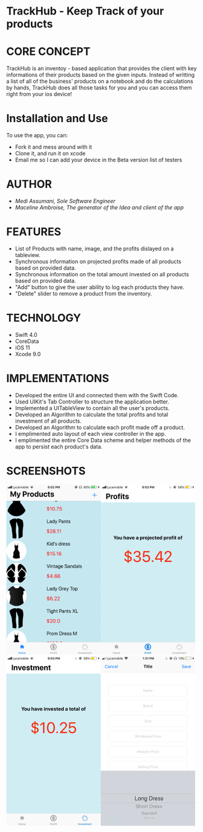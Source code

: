 # TrackHub - Keep Track of your products</br>
# CORE CONCEPT

TrackHub is an inventoy - based application that provides the client with key informations of their products based on the given inputs. Instead of writting a list of all of the business' products on a notebook and do the calculations by hands, TrackHub does all those tasks for you and you can access them right from your ios device!</br>

# Installation and Use
To use the app, you can:
  * Fork it and mess around with it
  * Clone it, and run it on xcode
  * Email me so I can add your device in the Beta version list of testers</br>
  
# AUTHOR 

* <i>Medi Assumani, Sole Software Engineer</i> </br>
* <i>Maceline Ambroise, The generator of the Idea and client of the app</i></br>

# FEATURES

 * List of Products with name, image, and the profits dislayed on a tableview.
 * Synchronous information on projected profits made of all products based on provided data.
 * Synchronous information on the total amount invested on all products based on provided data.
 * "Add" button to give the user ability to log each products they have.
 * "Delete" slider to remove a product from the inventory. </br> 

# TECHNOLOGY
 * Swift 4.0
 * CoreData
 * iOS 11
 * Xcode 9.0 </br>

# IMPLEMENTATIONS

 * Developed the entire UI and connected them with the Swift Code.
 * Used UIKit's Tab Controller to structure the application better.
 * Implemented a UITableView to contain all the user's products.
 * Developed an Algorithm to calculate the total profits and total investment of all products.
 * Developed an Algorithm to calculate each profit made off a product.
 * I emplimented auto layout of each view controller in the app.
 * I emplimented the entire Core Data scheme and helper methods of the app to persist each product's data. </br>

# SCREENSHOTS

<img src= "Screenshots\homePage.png" width = 250 height = 450></img><img src= "Screenshots/ka.jpg" width = 250 height = 450>
<img src= "Screenshots/hhg.jpg" width = 250 height = 450><img src= "Screenshots/createProduct.png" width = 250 height = 450> 



